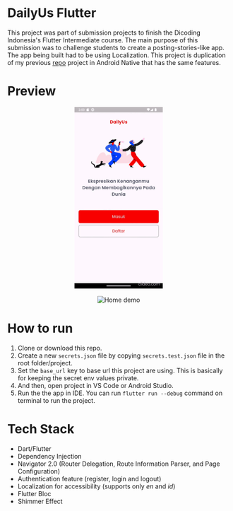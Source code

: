 # DailyUs Flutter

This project was part of submission projects to finish the Dicoding Indonesia's Flutter Intermediate course. The main purpose of this submission was to challenge students to create a posting-stories-like app. The app being built had to be using Localization. This project is duplication of my previous [repo](https://github.com/rllyhz/DailyUs) project in Android Native that has the same features.

# Preview
<p align="center">
    <img src="art/splash_login_register_demo.gif"
        alt="Auth Demo"
        width="200" />
</p>

<p align="center">
    <img src="art/home_post_profile_demo.gif"
        alt="Home demo"
        width="200" />
</p>

# How to run

1. Clone or download this repo.
2. Create a new `secrets.json` file by copying `secrets.test.json` file in the root folder/project.
3. Set the `base_url` key to base url this project are using. This is basically for keeping the secret env values private.
3. And then, open project in VS Code or Android Studio.
4. Run the the app in IDE. You can run `flutter run --debug` command on terminal to run the project.

# Tech Stack

- Dart/Flutter
- Dependency Injection
- Navigator 2.0 (Router Delegation, Route Information Parser, and Page Configuration)
- Authentication feature (register, login and logout)
- Localization for accessibility (supports only *en* and *id*)
- Flutter Bloc
- Shimmer Effect